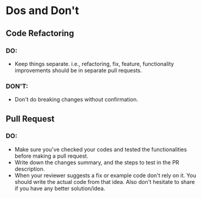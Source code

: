 # Dos and Don't

## Code Refactoring
### DO:
- Keep things separate. i.e., refactoring, fix, feature, functionality improvements should be in separate pull requests.

### DON'T:
- Don't do breaking changes without confirmation.


## Pull Request
### DO:
- Make sure you've checked your codes and tested the functionalities before making a pull request.
- Write down the changes summary, and the steps to test in the PR description.
- When your reviewer suggests a fix or example code don't rely on it. You should write the actual code from that idea. Also don't hesitate to share if you have any better solution/idea.

